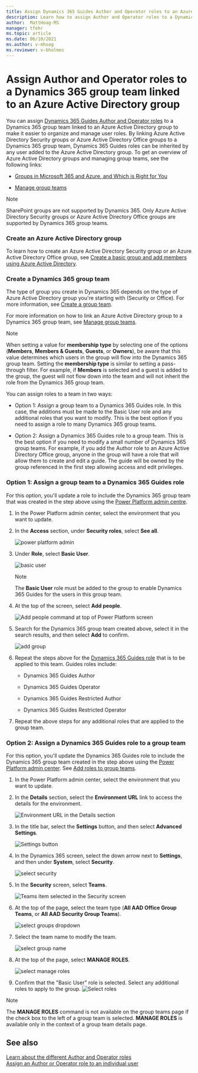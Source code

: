 ```yaml
---
title: Assign Dynamics 365 Guides Author and Operator roles to an Azure Active Directory group 
description: Learn how to assign Author and Operator roles to a Dynamics 365 group team that's linked to an Azure Active Directory group.
author:  MattHoag-MS
manager: tfehr
ms.topic: article
ms.date: 06/10/2021
ms.author: v-mhoag
ms.reviewer: v-bholmes
---
```


# Assign Author and Operator roles to a Dynamics 365 group team linked to an Azure Active Directory group

You can assign [Dynamics 365 Guides Author and Operator roles](admin-role-types.md) to a Dynamics 365 group team linked to an Azure Active Directory group to make it easier to organize and manage user roles. By linking Azure Active Directory Security groups or Azure Active Directory Office groups to a Dynamics 365 group team, Dynamics 365 Guides roles can be inherited by any user added to the Azure Active Directory group. To get an overview of Azure Active Directory groups and managing group teams, see the following links:

- [Groups in Microsoft 365 and Azure, and Which is Right for You](https://docs.microsoft.com/microsoft-365/community/all-about-groups)

- [Manage group teams](https://docs.microsoft.com/power-platform/admin/manage-group-teams)

> [!NOTE]
> SharePoint groups are not supported by Dynamics 365. Only Azure Active Directory Security groups or Azure Active Directory Office groups are supported by Dynamics 365 group teams.

### Create an Azure Active Directory group

To learn how to create an Azure Active Directory Security group or an Azure Active Directory Office group, see [Create a basic group and add members using Azure Active Directory](https://docs.microsoft.com/azure/active-directory/fundamentals/active-directory-groups-create-azure-portal).

### Create a Dynamics 365 group team

The type of group you create in Dynamics 365 depends on the type of Azure Active Directory group you're starting with (Security or Office). For more information, see [Create a group team](https://docs.microsoft.com/power-platform/admin/manage-group-teams#create-a-group-team).  

For more information on how to link an Azure Active Directory group to a Dynamics 365 group team, see [Manage group teams](https://docs.microsoft.com/power-platform/admin/manage-group-teams). 

> [!NOTE] 
> When setting a value for **membership type** by selecting one of the options (**Members**, **Members & Guests**, **Guests**, or **Owners**), be aware that this value determines which users in the group will flow into the Dynamics 365 group team. Setting the **membership type** is similar to setting a pass-through filter. For example, if **Members** is selected and a guest is added to the group, the guest will not flow down into the team and will not inherit the role from the Dynamics 365 group team.  

You can assign roles to a team in two ways: 

- Option 1: Assign a group team to a Dynamics 365 Guides role. In this case, the additions must be made to the Basic User role and any additional roles that you want to modify. This is the best option if you need to assign a role to many Dynamics 365 group teams.

- Option 2: Assign a Dynamics 365 Guides role to a group team. This is the best option if you need to modify a small number of Dynamics 365 group teams. For example, if you add the Author role to an Azure Active Directory Office group, anyone in the group will have a role that will allow them to create and edit a guide. The guide will be owned by the group referenced in the first step allowing access and edit privileges.

### Option 1: Assign a group team to a Dynamics 365 Guides role

For this option, you'll update a role to include the Dynamics 365 group team that was created in the step above using the [Power Platform admin centre](https://admin.powerplatform.microsoft.com/environments).

1. In the Power Platform admin center, select the environment that you want to update.

2. In the **Access** section, under **Security roles**, select **See all**.

    ![power platform admin](media/Power-Platform-admin-center-env-setting.png "power platform admin")
 
3. Under **Role**, select **Basic User**. 

    ![basic user](media/Power-Platform-Enviro-Roles.png "basic users")
    
    > [!NOTE]
    > The **Basic User** role must be added to the group to enable Dynamics 365 Guides for the users in this group team. 

4. At the top of the screen, select **Add people**.

    ![Add people command at top of Power Platform screen](media/Power-Platform-security-role-add-people.png "Add people command at top of Power Platform screen")
    
5. Search for the Dynamics 365 group team created above, select it in the search results, and then select **Add** to confirm.

    ![add group](media/Power-Platform-security-add-group.png "Add group")
 
6. Repeat the steps above for the [Dynamics 365 Guides role](https://docs.microsoft.com/dynamics365/mixed-reality/guides/assign-role) that is to be applied to this team. Guides roles include:

    - Dynamics 365 Guides Author
    
    - Dynamics 365 Guides Operator
    
    - Dynamics 365 Guides Restricted Author
    
    - Dynamics 365 Guides Restricted Operator

7. Repeat the above steps for any additional roles that are applied to the group team.

### Option 2: Assign a Dynamics 365 Guides role to a group team

For this option, you'll update the Dynamics 365 Guides role to include the Dynamics 365 group team created in the step above using the [Power Platform admin center](https://admin.powerplatform.microsoft.com/environments). See [Add roles to group teams](https://docs.microsoft.com/power-platform/admin/manage-teams).

1. In the Power Platform admin center, select the environment that you want to update.

2. In the **Details** section, select the **Environment URL** link to access the details for the environment.  

    ![Environment URL in the Details section](media/Power-Platform-admin-center-env-url.png "Environment URL in the Details section")

3. In the title bar, select the **Settings** button, and then select **Advanced Settings**.

    ![Settings button](media/Power-Platform-admin-center-env-adv-settings.png "Settings button")  

4. In the Dynamics 365 screen, select the down arrow next to **Settings**, and then under **System**, select **Security**.

    ![select security](media/D365-admin-center-advanced-settings-security.png "select security")

5. In the **Security** screen, select **Teams**.

    ![Teams item selected in the Security screen](media/D365-admin-center-advanced-settings-teams.png "Teams item selected in the Security screen")

6. At the top of the page, select the team type (**All AAD Office Group Teams**, or **All AAD Security Group Teams**).

    ![select groups dropdown](media/D365-admin-center-advanced-settings-groups.png "select groups dropdown")
 
7. Select the team name to modify the team.

    ![select group name](media/D365-admin-center-advanced-settings-groupname.png "select group name")

8. At the top of the page, select **MANAGE ROLES**.

    ![select manage roles](media/D365-admin-center-advanced-settings-manage-roles.png "manage roles")

9. Confirm that the "Basic User" role is selected.  Select any additional roles to apply to the group.
    ![Select roles](media/select-role.png "Select roles")

> [!NOTE]
> The **MANAGE ROLES** command is not available on the group teams page if the check box to the left of a group team is selected.  **MANAGE ROLES** is available only in the context of a group team details page.  

## See also

[Learn about the different Author and Operator roles](admin-role-types.md)<br>
[Assign an Author or Operator role to an individual user](assign-role.md)

